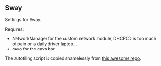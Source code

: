 ## Sway

Settings for Sway.

Requires:
* NetworkManager for the custom network module, DHCPCD is too much of pain on a daily driver laptop...
* cava for the cava bar

The autotiling script is copied shamelessly from [this awesome repo](https://github.com/nwg-piotr/autotiling).
